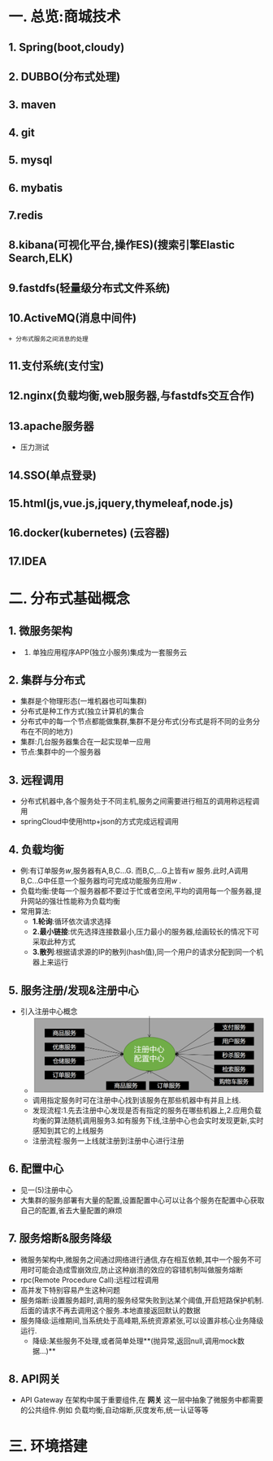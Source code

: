 # 一. 总览:商城技术

## 1. Spring(boot,cloudy)

## 2. DUBBO(分布式处理)

## 3. maven

## 4. git

## 5. mysql

## 6. mybatis

## 7.redis

## 8.kibana(可视化平台,操作ES)(搜索引擎Elastic Search,ELK)

## 9.fastdfs(轻量级分布式文件系统)

## 10.ActiveMQ(消息中间件)

	+ 分布式服务之间消息的处理

## 11.支付系统(支付宝)

## 12.nginx(负载均衡,web服务器,与fastdfs交互合作)

## 13.apache服务器

+ 压力测试

## 14.SSO(单点登录)

## 15.html(js,vue.js,jquery,thymeleaf,node.js)

## 16.docker(kubernetes) (云容器)

## 17.IDEA

# 二. 分布式基础概念

 ## 1. 微服务架构

+ 1. 单独应用程序APP(独立小服务)集成为一套服务云

     

## 2. 集群与分布式

+ 集群是个物理形态(一堆机器也可叫集群)
+ 分布式是种工作方式(独立计算机的集合
+ 分布式中的每一个节点都能做集群,集群不是分布式(分布式是将不同的业务分布在不同的地方)
+ 集群:几台服务器集合在一起实现单一应用
+ 节点:集群中的一个服务器

## 3. 远程调用

+ 分布式机器中,各个服务处于不同主机,服务之间需要进行相互的调用称远程调用
+ springCloud中使用http+json的方式完成远程调用

## 4. 负载均衡

+ 例:有订单服务$w$,服务器有A,B,C...G. 而B,C,...G上皆有$w$ 服务.此时,A调用B,C...G中任意一个服务器均可完成功能服务应用$w$ .
+ 负载均衡:使每一个服务器都不要过于忙或者空闲,平均的调用每一个服务器,提升网站的强壮性能称为负载均衡
+ 常用算法:
  + **1.轮询**:循环依次请求选择
  + **2.最小链接**:优先选择连接数最小,压力最小的服务器,绘画较长的情况下可采取此种方式
  + **3.散列**:根据请求源的IP的散列(hash值),同一个用户的请求分配到同一个机器上来运行

## 5. 服务注册/发现&注册中心

+ 引入注册中心概念
  + ![](pic\注册中心.png)
  + 调用指定服务时可在注册中心找到该服务在那些机器中有并且上线.
  + 发现流程:1.先去注册中心发现是否有指定的服务在哪些机器上,2.应用负载均衡的算法随机调用服务3.如有服务下线,注册中心也会实时发现更新,实时感知到其它的上线服务
  + 注册流程:服务一上线就注册到注册中心进行注册

## 6. 配置中心

+ 见一(5)注册中心
+ 大集群的服务部署有大量的配置,设置配置中心可以让各个服务在配置中心获取自己的配置,省去大量配置的麻烦

## 7. 服务熔断&服务降级

+ 微服务架构中,微服务之间通过网络进行通信,存在相互依赖,其中一个服务不可用时可能会造成雪崩效应,防止这种崩溃的效应的容错机制叫做服务熔断
+ rpc(Remote Procedure Call):远程过程调用
+ 高并发下特别容易产生这种问题
+ 服务熔断:设置服务超时,调用的服务经常失败到达某个阈值,开启短路保护机制.后面的请求不再去调用这个服务.本地直接返回默认的数据
+ 服务降级:运维期间,当系统处于高峰期,系统资源紧张,可以设置非核心业务降级运行.
  + 降级:某些服务不处理,或者简单处理**(抛异常,返回null,调用mock数据...)** 

## 8. API网关

+ API Gateway 在架构中属于重要组件,在 **网关** 这一层中抽象了微服务中都需要的公共组件.例如 负载均衡,自动熔断,灰度发布,统一认证等等

# 三. 环境搭建




